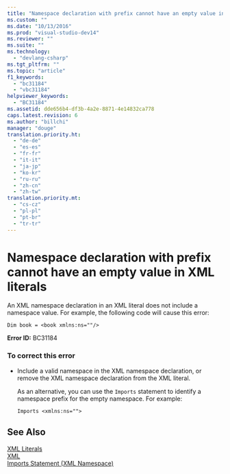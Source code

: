 ```yaml
---
title: "Namespace declaration with prefix cannot have an empty value in XML literals"
ms.custom: ""
ms.date: "10/13/2016"
ms.prod: "visual-studio-dev14"
ms.reviewer: ""
ms.suite: ""
ms.technology: 
  - "devlang-csharp"
ms.tgt_pltfrm: ""
ms.topic: "article"
f1_keywords: 
  - "bc31184"
  - "vbc31184"
helpviewer_keywords: 
  - "BC31184"
ms.assetid: dde656b4-df3b-4a2e-8871-4e14832ca778
caps.latest.revision: 6
ms.author: "billchi"
manager: "douge"
translation.priority.ht: 
  - "de-de"
  - "es-es"
  - "fr-fr"
  - "it-it"
  - "ja-jp"
  - "ko-kr"
  - "ru-ru"
  - "zh-cn"
  - "zh-tw"
translation.priority.mt: 
  - "cs-cz"
  - "pl-pl"
  - "pt-br"
  - "tr-tr"
---
```

# Namespace declaration with prefix cannot have an empty value in XML literals
An XML namespace declaration in an XML literal does not include a namespace value. For example, the following code will cause this error:  
  
```vb#  
Dim book = <book xmlns:ns=""/>  
```  
  
 **Error ID:** BC31184  
  
### To correct this error  
  
-   Include a valid namespace in the XML namespace declaration, or remove the XML namespace declaration from the XML literal.  
  
     As an alternative, you can use the `Imports` statement to identify a namespace prefix for the empty namespace. For example:  
  
    ```vb#  
    Imports <xmlns:ns="">  
    ```  
  
## See Also  
 [XML Literals](../Topic/XML%20Literals%20\(Visual%20Basic\).md)   
 [XML](../Topic/XML%20in%20Visual%20Basic.md)   
 [Imports Statement (XML Namespace)](../Topic/Imports%20Statement%20\(XML%20Namespace\).md)